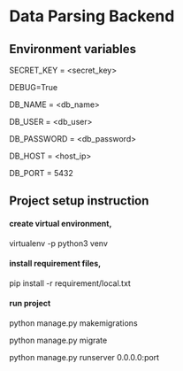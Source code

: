 # Data Parsing Backend

## Environment variables
SECRET_KEY = <secret_key>

DEBUG=True

DB_NAME = <db_name>

DB_USER = <db_user>

DB_PASSWORD = <db_password>

DB_HOST = <host_ip>

DB_PORT = 5432


##  Project setup instruction

#### create virtual environment, 

virtualenv -p python3 venv

#### install requirement files,

pip install -r requirement/local.txt


#### run project

python manage.py makemigrations

python manage.py migrate

python manage.py runserver 0.0.0.0:port
